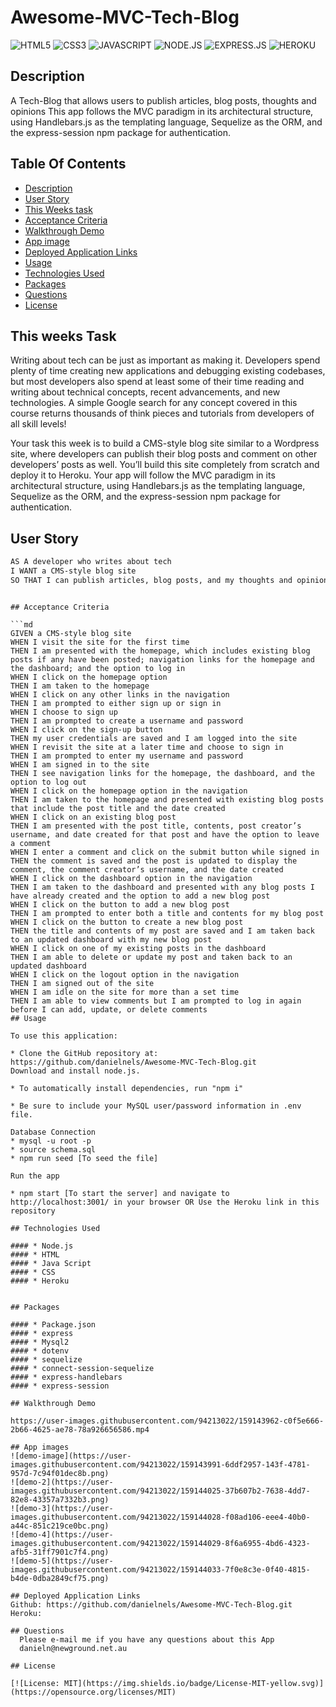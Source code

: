 # Awesome-MVC-Tech-Blog
![HTML5](https://img.shields.io/badge/HTML5-E34F26?style=for-the-badge&logo=html5&logoColor=white)
![CSS3](https://img.shields.io/badge/CSS3-1572B6?style=for-the-badge&logo=css3&logoColor=white)
![JAVASCRIPT](https://img.shields.io/badge/JavaScript-323330?style=for-the-badge&logo=javascript&logoColor=F7DF1E)
![NODE.JS](https://img.shields.io/badge/Node.js-43853D?style=for-the-badge&logo=node.js&logoColor=white)
![EXPRESS.JS](https://img.shields.io/badge/Express.js-20232A?style=for-the-badge&logo=express&logoColor=61DAFB)
![HEROKU](https://img.shields.io/badge/Heroku-430098?style=for-the-badge&logo=heroku&logoColor=white)
## Description
A Tech-Blog that allows users to publish articles, blog posts, thoughts and opinions
This app follows the MVC paradigm in its architectural structure, using Handlebars.js as the templating language, Sequelize as the ORM, and the express-session npm package for authentication.

 ## Table Of Contents
  * [Description](#description)
  * [User Story](#user-story)
  * [This Weeks task](#this-weeks-task)
  * [Acceptance Criteria](#acceptance-criteria )
  * [Walkthrough Demo](#walkthrough-demo)
  * [App image ](#app-image)
  * [Deployed Application Links](#deployed-application-links)
  * [Usage](#usage)
  * [Technologies Used](#technologies-used)
  * [Packages](#packages)
  * [Questions](#questions)
  * [License](#license)
  

## This weeks Task

Writing about tech can be just as important as making it. Developers spend plenty of time creating new applications and debugging existing codebases, but most developers also spend at least some of their time reading and writing about technical concepts, recent advancements, and new technologies. A simple Google search for any concept covered in this course returns thousands of think pieces and tutorials from developers of all skill levels!

Your task this week is to build a CMS-style blog site similar to a Wordpress site, where developers can publish their blog posts and comment on other developers’ posts as well. You’ll build this site completely from scratch and deploy it to Heroku. Your app will follow the MVC paradigm in its architectural structure, using Handlebars.js as the templating language, Sequelize as the ORM, and the express-session npm package for authentication.


## User Story

```md
AS A developer who writes about tech
I WANT a CMS-style blog site
SO THAT I can publish articles, blog posts, and my thoughts and opinions
```
```

## Acceptance Criteria

```md
GIVEN a CMS-style blog site
WHEN I visit the site for the first time
THEN I am presented with the homepage, which includes existing blog posts if any have been posted; navigation links for the homepage and the dashboard; and the option to log in
WHEN I click on the homepage option
THEN I am taken to the homepage
WHEN I click on any other links in the navigation
THEN I am prompted to either sign up or sign in
WHEN I choose to sign up
THEN I am prompted to create a username and password
WHEN I click on the sign-up button
THEN my user credentials are saved and I am logged into the site
WHEN I revisit the site at a later time and choose to sign in
THEN I am prompted to enter my username and password
WHEN I am signed in to the site
THEN I see navigation links for the homepage, the dashboard, and the option to log out
WHEN I click on the homepage option in the navigation
THEN I am taken to the homepage and presented with existing blog posts that include the post title and the date created
WHEN I click on an existing blog post
THEN I am presented with the post title, contents, post creator’s username, and date created for that post and have the option to leave a comment
WHEN I enter a comment and click on the submit button while signed in
THEN the comment is saved and the post is updated to display the comment, the comment creator’s username, and the date created
WHEN I click on the dashboard option in the navigation
THEN I am taken to the dashboard and presented with any blog posts I have already created and the option to add a new blog post
WHEN I click on the button to add a new blog post
THEN I am prompted to enter both a title and contents for my blog post
WHEN I click on the button to create a new blog post
THEN the title and contents of my post are saved and I am taken back to an updated dashboard with my new blog post
WHEN I click on one of my existing posts in the dashboard
THEN I am able to delete or update my post and taken back to an updated dashboard
WHEN I click on the logout option in the navigation
THEN I am signed out of the site
WHEN I am idle on the site for more than a set time
THEN I am able to view comments but I am prompted to log in again before I can add, update, or delete comments
## Usage

To use this application:

* Clone the GitHub repository at: https://github.com/danielnels/Awesome-MVC-Tech-Blog.git
Download and install node.js.

* To automatically install dependencies, run "npm i" 

* Be sure to include your MySQL user/password information in .env file.

Database Connection
* mysql -u root -p
* source schema.sql
* npm run seed [To seed the file]

Run the app

* npm start [To start the server] and navigate to http://localhost:3001/ in your browser OR Use the Heroku link in this repository

## Technologies Used

#### * Node.js
#### * HTML
#### * Java Script
#### * CSS
#### * Heroku


## Packages

#### * Package.json
#### * express
#### * Mysql2
#### * dotenv
#### * sequelize
#### * connect-session-sequelize
#### * express-handlebars
#### * express-session
    
## Walkthrough Demo

https://user-images.githubusercontent.com/94213022/159143962-c0f5e666-2b66-4625-ae78-78a926656586.mp4

## App images
![demo-image](https://user-images.githubusercontent.com/94213022/159143991-6ddf2957-143f-4781-957d-7c94f01dec8b.png)
![demo-2](https://user-images.githubusercontent.com/94213022/159144025-37b607b2-7638-4dd7-82e8-43357a7332b3.png)
![demo-3](https://user-images.githubusercontent.com/94213022/159144028-f08ad106-eee4-40b0-a44c-851c219ce0bc.png)
![demo-4](https://user-images.githubusercontent.com/94213022/159144029-8f6a6955-4bd6-4323-afb5-31ff7901c7f4.png)
![demo-5](https://user-images.githubusercontent.com/94213022/159144033-7f0e8c3e-0f40-4815-b4de-0dba2849cf75.png)

## Deployed Application Links
Github: https://github.com/danielnels/Awesome-MVC-Tech-Blog.git
Heroku:

## Questions
  Please e-mail me if you have any questions about this App
  danieln@newground.net.au 

## License

[![License: MIT](https://img.shields.io/badge/License-MIT-yellow.svg)](https://opensource.org/licenses/MIT)
